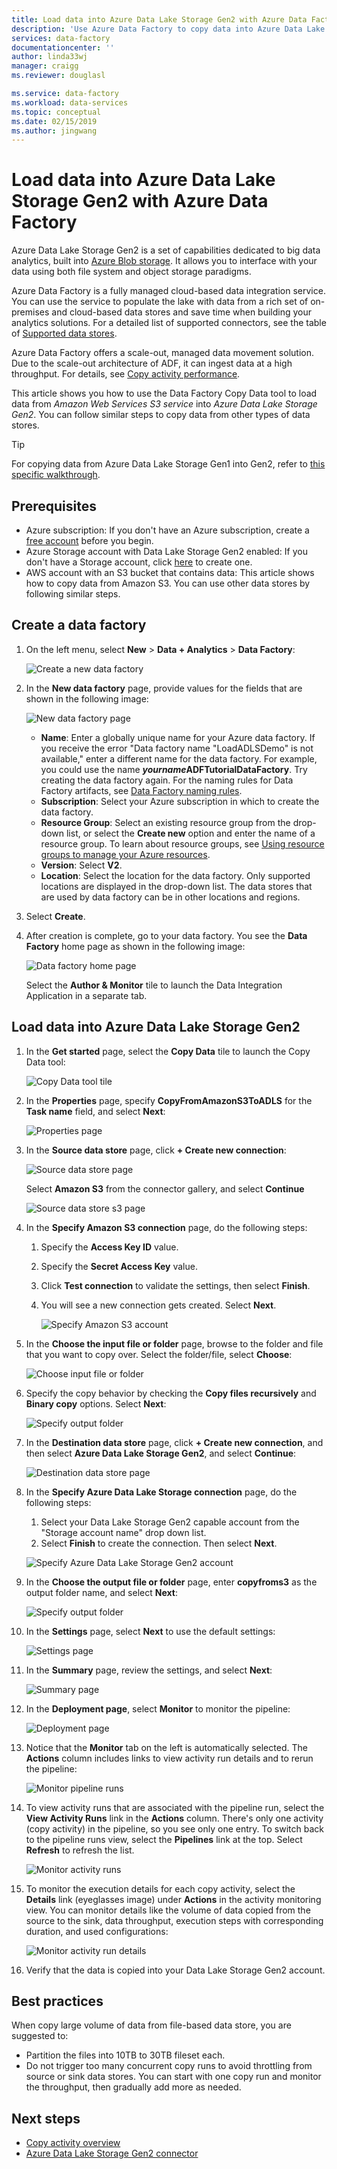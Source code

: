 ```yaml
---
title: Load data into Azure Data Lake Storage Gen2 with Azure Data Factory
description: 'Use Azure Data Factory to copy data into Azure Data Lake Storage Gen2'
services: data-factory
documentationcenter: ''
author: linda33wj
manager: craigg
ms.reviewer: douglasl

ms.service: data-factory
ms.workload: data-services
ms.topic: conceptual
ms.date: 02/15/2019
ms.author: jingwang
---
```


# Load data into Azure Data Lake Storage Gen2 with Azure Data Factory

Azure Data Lake Storage Gen2 is a set of capabilities dedicated to big data analytics, built into [Azure Blob storage](../storage/blobs/storage-blobs-introduction.md). It allows you to interface with your data using both file system and object storage paradigms.

Azure Data Factory is a fully managed cloud-based data integration service. You can use the service to populate the lake with data from a rich set of on-premises and cloud-based data stores and save time when building your analytics solutions. For a detailed list of supported connectors, see the table of [Supported data stores](copy-activity-overview.md#supported-data-stores-and-formats).

Azure Data Factory offers a scale-out, managed data movement solution. Due to the scale-out architecture of ADF, it can ingest data at a high throughput. For details, see [Copy activity performance](copy-activity-performance.md).

This article shows you how to use the Data Factory Copy Data tool to load data from _Amazon Web Services S3 service_ into _Azure Data Lake Storage Gen2_. You can follow similar steps to copy data from other types of data stores.

>[!TIP]
>For copying data from Azure Data Lake Storage Gen1 into Gen2, refer to [this specific walkthrough](load-azure-data-lake-storage-gen2-from-gen1.md).

## Prerequisites

* Azure subscription: If you don't have an Azure subscription, create a [free account](https://azure.microsoft.com/free/) before you begin.
* Azure Storage account with Data Lake Storage Gen2 enabled: If you don't have a Storage account, click [here](https://ms.portal.azure.com/#create/Microsoft.StorageAccount-ARM) to create one.
* AWS account with an S3 bucket that contains data: This article shows how to copy data from Amazon S3. You can use other data stores by following similar steps.

## Create a data factory

1. On the left menu, select **New** > **Data + Analytics** > **Data Factory**:
   
   ![Create a new data factory](./media/load-azure-data-lake-storage-gen2/new-azure-data-factory-menu.png)
2. In the **New data factory** page, provide values for the fields that are shown in the following image: 
      
   ![New data factory page](./media/load-azure-data-lake-storage-gen2//new-azure-data-factory.png)
 
    * **Name**: Enter a globally unique name for your Azure data factory. If you receive the error "Data factory name \"LoadADLSDemo\" is not available," enter a different name for the data factory. For example, you could use the name _**yourname**_**ADFTutorialDataFactory**. Try creating the data factory again. For the naming rules for Data Factory artifacts, see [Data Factory naming rules](naming-rules.md).
    * **Subscription**: Select your Azure subscription in which to create the data factory. 
    * **Resource Group**: Select an existing resource group from the drop-down list, or select the **Create new** option and enter the name of a resource group. To learn about resource groups, see [Using resource groups to manage your Azure resources](../azure-resource-manager/resource-group-overview.md).  
    * **Version**: Select **V2**.
    * **Location**: Select the location for the data factory. Only supported locations are displayed in the drop-down list. The data stores that are used by data factory can be in other locations and regions. 

3. Select **Create**.
4. After creation is complete, go to your data factory. You see the **Data Factory** home page as shown in the following image: 
   
   ![Data factory home page](./media/load-azure-data-lake-storage-gen2/data-factory-home-page.png)

   Select the **Author & Monitor** tile to launch the Data Integration Application in a separate tab.

## Load data into Azure Data Lake Storage Gen2

1. In the **Get started** page, select the **Copy Data** tile to launch the Copy Data tool: 

   ![Copy Data tool tile](./media/load-azure-data-lake-storage-gen2/copy-data-tool-tile.png)
2. In the **Properties** page, specify **CopyFromAmazonS3ToADLS** for the **Task name** field, and select **Next**:

    ![Properties page](./media/load-azure-data-lake-storage-gen2/copy-data-tool-properties-page.png)
3. In the **Source data store** page, click **+ Create new connection**:

    ![Source data store page](./media/load-azure-data-lake-storage-gen2/source-data-store-page.png)
	
	Select **Amazon S3** from the connector gallery, and select **Continue**
	
	![Source data store s3 page](./media/load-azure-data-lake-storage-gen2/source-data-store-page-s3.png)
	
4. In the **Specify Amazon S3 connection** page, do the following steps:

   1. Specify the **Access Key ID** value.
   2. Specify the **Secret Access Key** value.
   3. Click **Test connection** to validate the settings, then select **Finish**.
   4. You will see a new connection gets created. Select **Next**.
   
      ![Specify Amazon S3 account](./media/load-azure-data-lake-storage-gen2/specify-amazon-s3-account.png)
      
5. In the **Choose the input file or folder** page, browse to the folder and file that you want to copy over. Select the folder/file, select **Choose**:

    ![Choose input file or folder](./media/load-azure-data-lake-storage-gen2/choose-input-folder.png)

6. Specify the copy behavior by checking the **Copy files recursively** and **Binary copy** options. Select **Next**:

    ![Specify output folder](./media/load-azure-data-lake-storage-gen2/specify-binary-copy.png)
	
7. In the **Destination data store** page, click **+ Create new connection**, and then select **Azure Data Lake Storage Gen2**, and select **Continue**:

    ![Destination data store page](./media/load-azure-data-lake-storage-gen2/destination-data-storage-page.png)

8. In the **Specify Azure Data Lake Storage connection** page, do the following steps:

   1. Select your Data Lake Storage Gen2 capable account from the "Storage account name" drop down list.
   2. Select **Finish** to create the connection. Then select **Next**.
   
   ![Specify Azure Data Lake Storage Gen2 account](./media/load-azure-data-lake-storage-gen2/specify-adls.png)

9. In the **Choose the output file or folder** page, enter **copyfroms3** as the output folder name, and select **Next**: 

    ![Specify output folder](./media/load-azure-data-lake-storage-gen2/specify-adls-path.png)

10. In the **Settings** page, select **Next** to use the default settings:

    ![Settings page](./media/load-azure-data-lake-storage-gen2/copy-settings.png)
11. In the **Summary** page, review the settings, and select **Next**:

    ![Summary page](./media/load-azure-data-lake-storage-gen2/copy-summary.png)
12. In the **Deployment page**, select **Monitor** to monitor the pipeline:

    ![Deployment page](./media/load-azure-data-lake-storage-gen2/deployment-page.png)
13. Notice that the **Monitor** tab on the left is automatically selected. The **Actions** column includes links to view activity run details and to rerun the pipeline:

    ![Monitor pipeline runs](./media/load-azure-data-lake-storage-gen2/monitor-pipeline-runs.png)

14. To view activity runs that are associated with the pipeline run, select the **View Activity Runs** link in the **Actions** column. There's only one activity (copy activity) in the pipeline, so you see only one entry. To switch back to the pipeline runs view, select the **Pipelines** link at the top. Select **Refresh** to refresh the list. 

    ![Monitor activity runs](./media/load-azure-data-lake-storage-gen2/monitor-activity-runs.png)

15. To monitor the execution details for each copy activity, select the **Details** link (eyeglasses image) under **Actions** in the activity monitoring view. You can monitor details like the volume of data copied from the source to the sink, data throughput, execution steps with corresponding duration, and used configurations:

    ![Monitor activity run details](./media/load-azure-data-lake-storage-gen2/monitor-activity-run-details.png)

16. Verify that the data is copied into your Data Lake Storage Gen2 account.

## Best practices

When copy large volume of data from file-based data store, you are suggested to:

- Partition the files into 10TB to 30TB fileset each.
- Do not trigger too many concurrent copy runs to avoid throttling from source or sink data stores. You can start with one copy run and monitor the throughput, then gradually add more as needed.

## Next steps

* [Copy activity overview](copy-activity-overview.md)
* [Azure Data Lake Storage Gen2 connector](connector-azure-data-lake-storage.md)